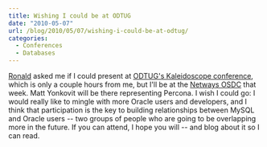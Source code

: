 ```yaml
---
title: Wishing I could be at ODTUG
date: "2010-05-07"
url: /blog/2010/05/07/wishing-i-could-be-at-odtug/
categories:
  - Conferences
  - Databases
---
```

[Ronald](http://ronaldbradford.com/) asked me if I could present at [ODTUG's Kaleidoscope conference](http://www.odtugkaleidoscope.com/), which is only a couple hours from me, but I'll be at the [Netways OSDC](http://www.netways.de/en/osdc/osdc_2010/) that week. Matt Yonkovit will be there representing Percona. I wish I could go: I would really like to mingle with more Oracle users and developers, and I think that participation is the key to building relationships between MySQL and Oracle users -- two groups of people who are going to be overlapping more in the future. If you can attend, I hope you will -- and blog about it so I can read.


